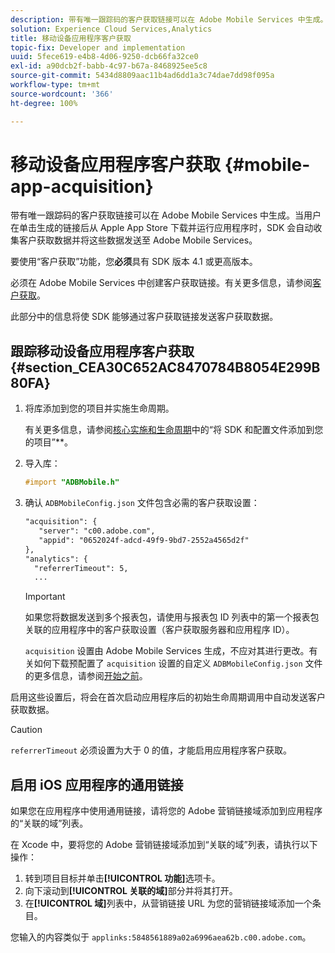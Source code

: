 ```yaml
---
description: 带有唯一跟踪码的客户获取链接可以在 Adobe Mobile Services 中生成。当用户在单击生成的链接后从 Apple App Store 下载并运行应用程序时，SDK 会自动收集客户获取数据并将这些数据发送至 Adobe Mobile Services。
solution: Experience Cloud Services,Analytics
title: 移动设备应用程序客户获取
topic-fix: Developer and implementation
uuid: 5fece619-e4b8-4d06-9250-dcb66fa32ce0
exl-id: a90dcb2f-babb-4c97-b67a-8468925ee5c8
source-git-commit: 5434d8809aac11b4ad6dd1a3c74dae7dd98f095a
workflow-type: tm+mt
source-wordcount: '366'
ht-degree: 100%

---
```


# 移动设备应用程序客户获取 {#mobile-app-acquisition}

带有唯一跟踪码的客户获取链接可以在 Adobe Mobile Services 中生成。当用户在单击生成的链接后从 Apple App Store 下载并运行应用程序时，SDK 会自动收集客户获取数据并将这些数据发送至 Adobe Mobile Services。

要使用“客户获取”功能，您&#x200B;**必须**&#x200B;具有 SDK 版本 4.1 或更高版本。

必须在 Adobe Mobile Services 中创建客户获取链接。有关更多信息，请参阅[客户获取](/help/using/acquisition-main/acquisition-main.md)。

此部分中的信息将使 SDK 能够通过客户获取链接发送客户获取数据。

## 跟踪移动设备应用程序客户获取 {#section_CEA30C652AC8470784B8054E299B80FA}

1. 将库添加到您的项目并实施生命周期。

   有关更多信息，请参阅[核心实施和生命周期](/help/ios/getting-started/dev-qs.md)中的“将 SDK 和配置文件添加到您的项目”**。
1. 导入库：

   ```objective-c
   #import "ADBMobile.h"
   ```

1. 确认 `ADBMobileConfig.json` 文件包含必需的客户获取设置：

   ```xml
   "acquisition": { 
      "server": "c00.adobe.com", 
      "appid": "0652024f-adcd-49f9-9bd7-2552a4565d2f" 
   }, 
   "analytics": { 
     "referrerTimeout": 5, 
     ...
   ```

   >[!IMPORTANT]
   >
   >如果您将数据发送到多个报表包，请使用与报表包 ID 列表中的第一个报表包关联的应用程序中的客户获取设置（客户获取服务器和应用程序 ID）。

   `acquisition` 设置由 Adobe Mobile Services 生成，不应对其进行更改。有关如何下载预配置了 `acquisition` 设置的自定义 `ADBMobileConfig.json` 文件的更多信息，请参阅[开始之前](/help/ios/getting-started/requirements.md)。

启用这些设置后，将会在首次启动应用程序后的初始生命周期调用中自动发送客户获取数据。

>[!CAUTION]
>
>`referrerTimeout` 必须设置为大于 0 的值，才能启用应用程序客户获取。

## 启用 iOS 应用程序的通用链接

如果您在应用程序中使用通用链接，请将您的 Adobe 营销链接域添加到应用程序的“关联的域”列表。

在 Xcode 中，要将您的 Adobe 营销链接域添加到“关联的域”列表，请执行以下操作：

1. 转到项目目标并单击&#x200B;**[!UICONTROL 功能]**&#x200B;选项卡。
2. 向下滚动到&#x200B;**[!UICONTROL 关联的域]**&#x200B;部分并将其打开。
3. 在&#x200B;**[!UICONTROL 域]**&#x200B;列表中，从营销链接 URL 为您的营销链接域添加一个条目。

您输入的内容类似于 `applinks:5848561889a02a6996aea62b.c00.adobe.com`。
